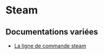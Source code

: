 # Steam

## Documentations variées

- [La ligne de commande steam](https://developer.valvesoftware.com/wiki/Command_Line_Options)
